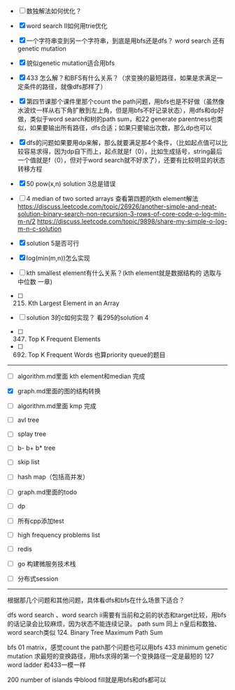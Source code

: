 
- [ ] 数独解法如何优化？
- [x] word search II如何用trie优化

- [x]  一个字符串变到另一个字符串，到底是用bfs还是dfs？ word search 还有genetic mutation
- [x] 貌似genetic mutation适合用bfs
- [x] 433 怎么解？和BFS有什么关系？（求变换的最短路径，如果是求满足一定条件的路径，就像dfs那样了）
- [x] 第四节课那个课件里那个count the path问题，用bfs也是不好做（虽然像水波纹一样从右下角扩散到左上角，但是用bfs不好记录状态），用dfs和dp好做，类似于word search和树的path sum，和22 generate parentness也类似，如果要输出所有路径，dfs合适；如果只要输出次数，那么dp也可以
- [x] dfs的问题如果要用dp来解，那么就要满足那4个条件，（比如起点值可以比较容易求得，因为dp自下而上，起点就是f（0），比如生成括号，string最后一个值就是f（0），但对于word search就不好求了），还要有比较明显的状态转移方程


- [x] 50 pow(x,n) solution 3总是错误

- [ ] 4 median of two sorted arrays 
查看第四题的kth element解法
https://discuss.leetcode.com/topic/26926/another-simple-and-neat-solution-binary-search-non-recursion-3-rows-of-core-code-o-log-min-m-n/2
https://discuss.leetcode.com/topic/9898/share-my-simple-o-log-m-n-c-solution
- [x] solution 5是否可行
- [x] log(min(m,n))怎么实现
- [ ] kth smallest element有什么关系？(kth element就是数据结构的 选取与中位数 一章)
- [ ] 215. Kth Largest Element in an Array
- [ ] solution 3的c如何实现？ 看295的solution 4

- [ ] 347. Top K Frequent Elements
- [ ] 692. Top K Frequent Words
也算priority queue的题目

-----

- [ ] algorithm.md里面 kth element和median 完成
- [x] graph.md里面的图的结构转换
- [ ] algorithm.md里面 kmp 完成
- [ ] avl tree
- [ ] splay tree
- [ ] b- b+ b* tree
- [ ] skip list
- [ ] hash map（包括高并发）
- [ ] graph.md里面的todo
- [ ] dp
- [ ] 所有cpp添加test
- [ ] high frequency problems list

- [ ] redis
- [ ] go 构建微服务技术栈
- [ ] 分布式session
--------------------------------------------------------
根据那几个问题和其他问题，具体看dfs和bfs在什么场景下适合？


dfs
word search 、word search ii需要有当前和之前的状态和target比较，用bfs的话记录会比较麻烦，因为状态不能连续记录。
path sum 同上
n皇后和数独、word search类似
124. Binary Tree Maximum Path Sum 


bfs
01 matrix，感觉count the path那个问题也可以用bfs
433 minimum genetic mutation 求最短的变换路径，用bfs求得的第一个变换路径一定是最短的
127 word ladder 和433一模一样



200 number of islands 中blood fill就是用bfs和dfs都可以
